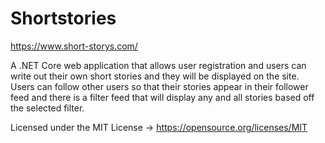 # Shortstories

https://www.short-storys.com/

A .NET Core web application that allows user registration and users can write out their own short stories and they will be displayed on the site. Users can follow other users so that their stories appear in their follower feed and there is a filter feed that will display any and all stories based off the selected filter.

Licensed under the MIT License -> https://opensource.org/licenses/MIT
